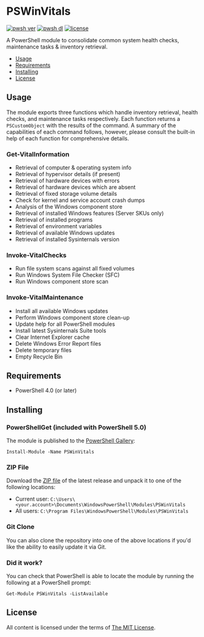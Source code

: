 PSWinVitals
===========

[![pwsh ver](https://img.shields.io/powershellgallery/v/PSWinVitals)](https://www.powershellgallery.com/packages/PSWinVitals)
[![pwsh dl](https://img.shields.io/powershellgallery/dt/PSWinVitals)](https://www.powershellgallery.com/packages/PSWinVitals)
[![license](https://img.shields.io/github/license/ralish/PSWinVitals)](https://choosealicense.com/licenses/mit/)

A PowerShell module to consolidate common system health checks, maintenance tasks & inventory retrieval.

- [Usage](#usage)
- [Requirements](#requirements)
- [Installing](#installing)
- [License](#license)

Usage
-----

The module exports three functions which handle inventory retrieval, health checks, and maintenance tasks respectively. Each function returns a `PSCustomObject` with the results of the command. A summary of the capabilities of each command follows, however, please consult the built-in help of each function for comprehensive details.

### Get-VitalInformation

- Retrieval of computer & operating system info
- Retrieval of hypervisor details (if present)
- Retrieval of hardware devices with errors
- Retrieval of hardware devices which are absent
- Retrieval of fixed storage volume details
- Check for kernel and service account crash dumps
- Analysis of the Windows component store
- Retrieval of installed Windows features (Server SKUs only)
- Retrieval of installed programs
- Retrieval of environment variables
- Retrieval of available Windows updates
- Retrieval of installed Sysinternals version

### Invoke-VitalChecks

- Run file system scans against all fixed volumes
- Run Windows System File Checker (SFC)
- Run Windows component store scan

### Invoke-VitalMaintenance

- Install all available Windows updates
- Perform Windows component store clean-up
- Update help for all PowerShell modules
- Install latest Sysinternals Suite tools
- Clear Internet Explorer cache
- Delete Windows Error Report files
- Delete temporary files
- Empty Recycle Bin

Requirements
------------

- PowerShell 4.0 (or later)

Installing
----------

### PowerShellGet (included with PowerShell 5.0)

The module is published to the [PowerShell Gallery](https://www.powershellgallery.com/packages/PSWinVitals):

```posh
Install-Module -Name PSWinVitals
```

### ZIP File

Download the [ZIP file](https://github.com/ralish/PSWinVitals/archive/stable.zip) of the latest release and unpack it to one of the following locations:

- Current user: `C:\Users\<your.account>\Documents\WindowsPowerShell\Modules\PSWinVitals`
- All users: `C:\Program Files\WindowsPowerShell\Modules\PSWinVitals`

### Git Clone

You can also clone the repository into one of the above locations if you'd like the ability to easily update it via Git.

### Did it work?

You can check that PowerShell is able to locate the module by running the following at a PowerShell prompt:

```posh
Get-Module PSWinVitals -ListAvailable
```

License
-------

All content is licensed under the terms of [The MIT License](LICENSE).
